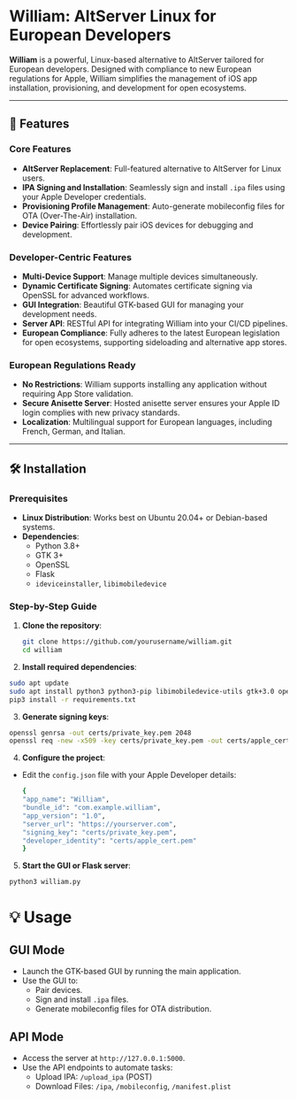 # William: AltServer Linux for European Developers

**William** is a powerful, Linux-based alternative to AltServer tailored for European developers. Designed with compliance to new European regulations for Apple, William simplifies the management of iOS app installation, provisioning, and development for open ecosystems.

---

## 🚀 Features

### Core Features
- **AltServer Replacement**: Full-featured alternative to AltServer for Linux users.
- **IPA Signing and Installation**: Seamlessly sign and install `.ipa` files using your Apple Developer credentials.
- **Provisioning Profile Management**: Auto-generate mobileconfig files for OTA (Over-The-Air) installation.
- **Device Pairing**: Effortlessly pair iOS devices for debugging and development.

### Developer-Centric Features
- **Multi-Device Support**: Manage multiple devices simultaneously.
- **Dynamic Certificate Signing**: Automates certificate signing via OpenSSL for advanced workflows.
- **GUI Integration**: Beautiful GTK-based GUI for managing your development needs.
- **Server API**: RESTful API for integrating William into your CI/CD pipelines.
- **European Compliance**: Fully adheres to the latest European legislation for open ecosystems, supporting sideloading and alternative app stores.

### European Regulations Ready
- **No Restrictions**: William supports installing any application without requiring App Store validation.
- **Secure Anisette Server**: Hosted anisette server ensures your Apple ID login complies with new privacy standards.
- **Localization**: Multilingual support for European languages, including French, German, and Italian.

---

## 🛠️ Installation

### Prerequisites
- **Linux Distribution**: Works best on Ubuntu 20.04+ or Debian-based systems.
- **Dependencies**:
  - Python 3.8+
  - GTK 3+
  - OpenSSL
  - Flask
  - `ideviceinstaller`, `libimobiledevice`

### Step-by-Step Guide

1. **Clone the repository**:
   ```bash
   git clone https://github.com/yourusername/william.git
   cd william

2. **Install required dependencies**:

```bash
sudo apt update
sudo apt install python3 python3-pip libimobiledevice-utils gtk+3.0 openssl
pip3 install -r requirements.txt
```

3. **Generate signing keys**:

```bash
openssl genrsa -out certs/private_key.pem 2048
openssl req -new -x509 -key certs/private_key.pem -out certs/apple_cert.pem -days 365
```

4. **Configure the project**:

 - Edit the `config.json` file with your Apple Developer details:

    ```bash
    {
    "app_name": "William",
    "bundle_id": "com.example.william",
    "app_version": "1.0",
    "server_url": "https://yourserver.com",
    "signing_key": "certs/private_key.pem",
    "developer_identity": "certs/apple_cert.pem"
    }
    ```
5. **Start the GUI or Flask server**:

`python3 william.py`

# 💡 Usage
## GUI Mode 
- Launch the GTK-based GUI by running the main application.
- Use the GUI to:
    - Pair devices.
    - Sign and install `.ipa` files.
    - Generate mobileconfig files for OTA distribution.

## API Mode
- Access the server at `http://127.0.0.1:5000`.
- Use the API endpoints to automate tasks:
    - Upload IPA: `/upload_ipa` (POST)
    - Download Files: `/ipa`, `/mobileconfig`, `/manifest.plist`
